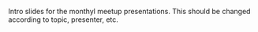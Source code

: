 Intro slides for the monthyl meetup presentations. This should be changed according to topic, presenter, etc. 
